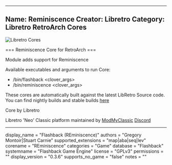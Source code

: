 -----------------------
Name: Reminiscence
Creator: Libretro
Category: Libretro RetroArch Cores
-----------------------
![Libretro Cores](https://modmyclassic.com/wp-content/uploads/2020/06/LibRetroNeoCoresSmall.png)

=== Reminiscence Core for RetroArch ===

Module adds support for Reminiscence

Available executables and arguments to run Core:
- /bin/flashback <rom> <clover_args>
- /bin/reminiscence <rom> <clover_args>

These cores are automatically built against the latest LibRetro Source code. You can find nightly builds and stable builds [here](https://modmyclassic.com/hmodcores)

Core by Libretro

Libretro 'Neo' Classic platform maintained by [ModMyClassic](https://modmyclassic.com) [Discord](https://modmyclassic.com/discord)

-----------------------

display_name = "Flashback (REminiscence)"
authors = "Gregory Montoir|Stuart Carnie"
supported_extensions = "map|aba|seq|lev"
corename = "REminiscence"
categories = "Game"
database = "Flashback"
systemname = "Flashback Game Engine"
license = "GPLv3"
permissions = ""
display_version = "0.3.6"
supports_no_game = "false"
notes = ""
